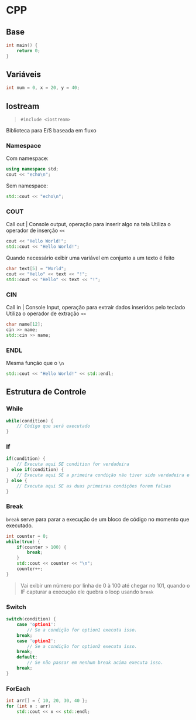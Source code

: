 # CPP

## Base
```cpp
int main() {
    return 0;
}
```

## Variáveis
```cpp
int num = 0, x = 20, y = 40;
```

## Iostream
> `#include <iostream>`

Biblioteca para E/S baseada em fluxo

### Namespace
Com namespace:
```cpp
using namespace std;
cout << "echo\n";
```
Sem namespace:
```cpp
std::cout << "echo\n";
```

### COUT
Call out | Console output, operação para inserir algo na tela
Utiliza o operador de inserção `<<`
```cpp
cout << "Hello World!";
std::cout << "Hello World!";
```

Quando necessário exibir uma variável em conjunto a um texto é feito
```cpp
char text[5] = "World";
cout << "Hello" << text << "!";
std::cout << "Hello" << text << "!";
```


### CIN
Call in | Console Input, operação para extrair dados inseridos pelo teclado
Utiliza o operador de extração `>>`
```cpp
char name[12];
cin >> name;
std::cin >> name;
```

### ENDL
Mesma função que o `\n`
```cpp
std::cout << "Hello World!" << std::endl;
```



## Estrutura de Controle

### While
```cpp
while(condition) {
    // Código que será executado
}
```

### If
```cpp
if(condition) {
    // Executa aqui SE condition for verdadeira 
} else if(condition) {
    // Executa aqui SE a primeira condição não tiver sido verdadeira e essa retornar verdadeira
} else {
    // Executa aqui SE as duas primeiras condições forem falsas
}
```

### Break

`break` serve para parar a execução de um bloco de código no momento que executado.
```cpp
int counter = 0;
while(true) {
    if(counter > 100) {
        break;
    }
    std::cout << counter << "\n";
    counter++;
}
```
> Vai exibir um número por linha de 0 à 100 até chegar no 101, quando o IF capturar a execução ele quebra o loop usando `break`

### Switch
```cpp
switch(condition) {
    case 'option1':
        // Se a condição for option1 executa isso.
    break;
    case 'option2':
        // Se a condição for option2 executa isso.
    break;
    default:
        // Se não passar em nenhum break acima executa isso.
    break;
}
```

### ForEach

```cpp
int arr[] = { 10, 20, 30, 40 };
for (int x : arr)
    std::cout << x << std::endl;
```